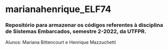 # marianahenrique_ELF74

### Repositório para armazenar os códigos referentes à disciplina de Sistemas Embarcados, semestre 2-2022, da UTFPR.
Alunos: Mariana Bittencourt e Henrique Mazzuchetti
